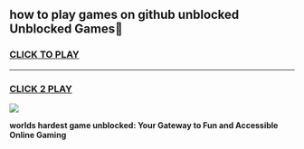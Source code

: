 
## how to play games on github unblocked Unblocked Games👋
<h3>
<a href="https://premium.freeplayer.one?title=how_to_play_games_on_github_unblocked&ref=16F">CLICK TO PLAY</a></h3>
<hr>

<h3>
<a href="https://premium.freeplayer.one?title=how_to_play_games_on_github_unblocked&ref=16F">CLICK 2 PLAY</a>
  
</h3>

<a href="https://premium.freeplayer.one?title=how_to_play_games_on_github_unblocked&ref=16F/"><img src="https://clearcache.store/games.png"></a>


**worlds hardest game unblocked: Your Gateway to Fun and Accessible Online Gaming**
